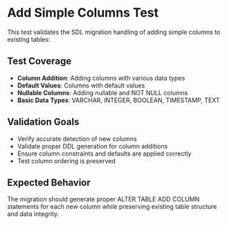 # Add Simple Columns Test

This test validates the SDL migration handling of adding simple columns to existing tables:

## Test Coverage

- **Column Addition**: Adding columns with various data types
- **Default Values**: Columns with default values  
- **Nullable Columns**: Adding nullable and NOT NULL columns
- **Basic Data Types**: VARCHAR, INTEGER, BOOLEAN, TIMESTAMP, TEXT

## Validation Goals

- Verify accurate detection of new columns
- Validate proper DDL generation for column additions
- Ensure column constraints and defaults are applied correctly
- Test column ordering is preserved

## Expected Behavior

The migration should generate proper ALTER TABLE ADD COLUMN statements for each new column while preserving existing table structure and data integrity.